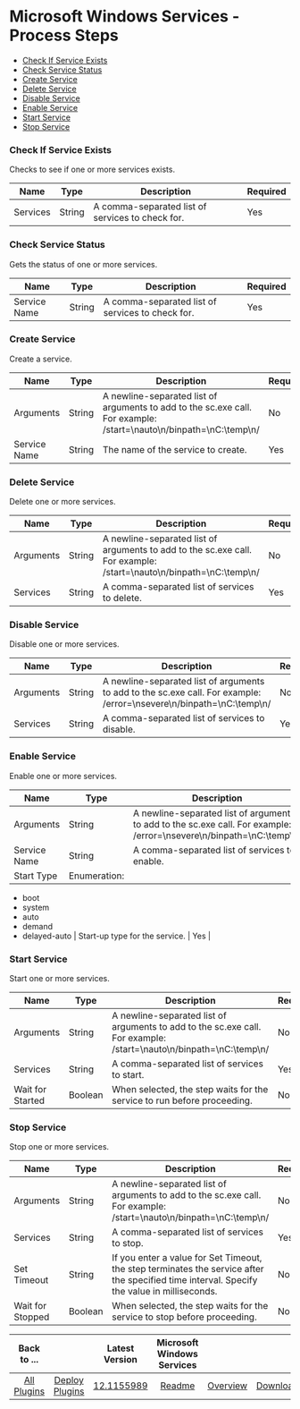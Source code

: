 
# Microsoft Windows Services - Process Steps

* [Check If Service Exists](#check_if_service_exists)
* [Check Service Status](#check_service_status)
* [Create Service](#create_service)
* [Delete Service](#delete_service)
* [Disable Service](#disable_service)
* [Enable Service](#enable_service)
* [Start Service](#start_service)
* [Stop Service](#stop_service)


### Check If Service Exists

Checks to see if one or more services exists.


| Name | Type | Description                                                                                                          | Required |
| ---- | ---- | -------------------------------------------------------------------------------------------------------------------- | -------- |
| Services | String | A comma-separated list of services to check for. | Yes |

### Check Service Status

Gets the status of one or more services.


| Name | Type | Description                                                                                                          | Required |
| ---- | ---- | -------------------------------------------------------------------------------------------------------------------- | -------- |
| Service Name | String | A comma-separated list of services to check for. | Yes |

### Create Service

Create a service.


| Name | Type | Description                                                                                                          | Required |
| ---- | ---- | -------------------------------------------------------------------------------------------------------------------- | -------- |
| Arguments | String | A newline-separated list of arguments to add to the sc.exe call. For example: /start=\nauto\n/binpath=\nC:\temp\n/ | No |
| Service Name | String | The name of the service to create. | Yes |

### Delete Service

Delete one or more services.


| Name | Type | Description                                                                                                          | Required |
| ---- | ---- | -------------------------------------------------------------------------------------------------------------------- | -------- |
| Arguments | String | A newline-separated list of arguments to add to the sc.exe call. For example: /start=\nauto\n/binpath=\nC:\temp\n/ | No |
| Services | String | A comma-separated list of services to delete. | Yes |

### Disable Service

Disable one or more services.


| Name | Type | Description                                                                                                          | Required |
| ---- | ---- | -------------------------------------------------------------------------------------------------------------------- | -------- |
| Arguments | String | A newline-separated list of arguments to add to the sc.exe call. For example: /error=\nsevere\n/binpath=\nC:\temp\n/ | No |
| Services | String | A comma-separated list of services to disable. | Yes |

### Enable Service

Enable one or more services.


| Name | Type | Description                                                                                                          | Required |
| ---- | ---- | -------------------------------------------------------------------------------------------------------------------- | -------- |
| Arguments | String | A newline-separated list of arguments to add to the sc.exe call. For example: /error=\nsevere\n/binpath=\nC:\temp\n/ | No |
| Service Name | String | A comma-separated list of services to enable. | Yes |
| Start Type | Enumeration:
* boot
* system
* auto
* demand
* delayed-auto
| Start-up type for the service. | Yes |

### Start Service

Start one or more services.


| Name | Type | Description                                                                                                          | Required |
| ---- | ---- | -------------------------------------------------------------------------------------------------------------------- | -------- |
| Arguments | String | A newline-separated list of arguments to add to the sc.exe call. For example: /start=\nauto\n/binpath=\nC:\temp\n/ | No |
| Services | String | A comma-separated list of services to start. | Yes |
| Wait for Started | Boolean | When selected, the step waits for the service to run before proceeding. | No |

### Stop Service

Stop one or more services.


| Name | Type | Description                                                                                                          | Required |
| ---- | ---- | -------------------------------------------------------------------------------------------------------------------- | -------- |
| Arguments | String | A newline-separated list of arguments to add to the sc.exe call. For example: /start=\nauto\n/binpath=\nC:\temp\n/ | No |
| Services | String | A comma-separated list of services to stop. | Yes |
| Set Timeout | String | If you enter a value for Set Timeout, the step terminates the service after the specified time interval. Specify the value in milliseconds. | No |
| Wait for Stopped | Boolean | When selected, the step waits for the service to stop before proceeding. | No |



|Back to ...||Latest Version|Microsoft Windows Services |||
| :---: | :---: | :---: | :---: | :---: | :---: |
|[All Plugins](../../index.md)|[Deploy Plugins](../README.md)|[12.1155989](https://raw.githubusercontent.com/UrbanCode/IBM-UCD-PLUGINS/main/files/ServiceControlManager/ucd-ServiceControlManager-12.1155989.zip)|[Readme](README.md)|[Overview](overview.md)|[Downloads](downloads.md)|
